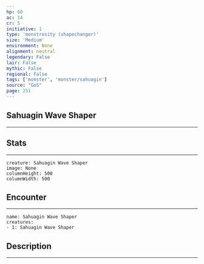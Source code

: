 ```yaml
---
hp: 60
ac: 14
cr: 5
initiative: 1
type: 'monstrosity (shapechanger)'    
size: 'Medium'
environment: None
alignment: neutral
legendary: False
lair: False
mythic: False
regional: False
tags: ['monster', 'monster/sahuagin']
source: "GoS"
page: 251
---
```


## Sahuagin Wave Shaper
---



## Stats
---

```statblock
creature: Sahuagin Wave Shaper
image: None
columnHeight: 500
columnWidth: 500
```

## Encounter
---

```encounter-table
name: Sahuagin Wave Shaper
creatures:
- 1: Sahuagin Wave Shaper
```

## Description
---




